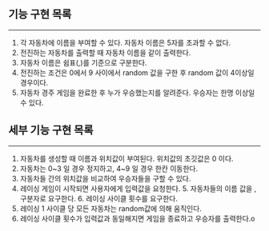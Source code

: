 ## 기능 구현 목록 
---
1. 각 자동차에 이름을 부여할 수 있다. 자동차 이름은 5자를 초과할 수 없다.
2. 전진하는 자동차를 출력할 때 자동차 이름을 같이 출력한다.
3. 자동차 이름은 쉼표(,)를 기준으로 구분한다.
4. 전진하는 조건은 0에서 9 사이에서 random 값을 구한 후 random 값이 4이상일 경우이다.
5. 자동차 경주 게임을 완료한 후 누가 우승했는지를 알려준다. 우승자는 한명 이상일 수 있다.

## 세부 기능 구현 목록
---
1. 자동차를 생성할 때 이름과 위치값이 부여된다. 위치값의 초깃값은 0 이다.
2. 자동차는 0~3 일 경우 정지하고, 4~9 일 경우 한칸 이동한다.
3. 자동차들 간의 위치값을 비교하여 우승자들을 구할 수 있다.
4. 레이싱 게임이 시작되면 사용자에게 입력값을 요청한다. 
   5. 자동차들의 이름 값을 , 구분자로 요구한다.
   6. 레이싱 사이클 횟수를 요구한다.
7. 레이싱 1 사이클 당 모든 자동차는 random값에 의해 움직인다.
8. 레이싱 사이클 횟수가 입력값과 동일해지면 게임을 종료하고 우승자를 출력한다.o